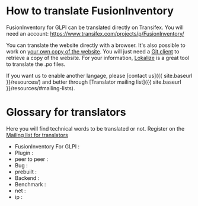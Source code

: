 # How to translate FusionInventory


FusionInventory for GLPI can be translated directly on Transifex. You will
need an account: <https://www.transifex.com/projects/p/FusionInventory/>

You can translate the website directly with a browser. It's also possible to
work on [your own copy of the website](wiki.html). You will just need
a [Git client](http://git-scm.com/) to retrieve a copy of the website.
For your information, [Lokalize](http://userbase.kde.org/Lokalize) is a great tool
to translate the .po files.

If you want us to enable another langage, please [contact us]({{ site.baseurl }}/resources/)
and better through [Translator mailing list]({{ site.baseurl }}/resources/#mailing-lists).

# Glossary for translators

Here you will find technical words to be translated or not. Register on the 
[Mailing list for translators](http://lists.alioth.debian.org/mailman/listinfo/fusioninventory-i18n)

* FusionInventory For GLPI :
* Plugin :
* peer to peer :
* Bug :
* prebuilt :
* Backend :
* Benchmark :
* net :
* ip :

